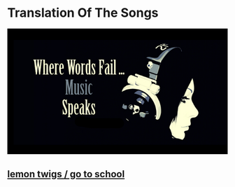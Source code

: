 # Translation Of The Songs 
![](img/wherewordfail.png)  
## [lemon twigs / go to school](https://januarythirtyfirst.github.io/TranslateSongs/LemonTwigs/GoToSchool/GoToSchool_main)  
